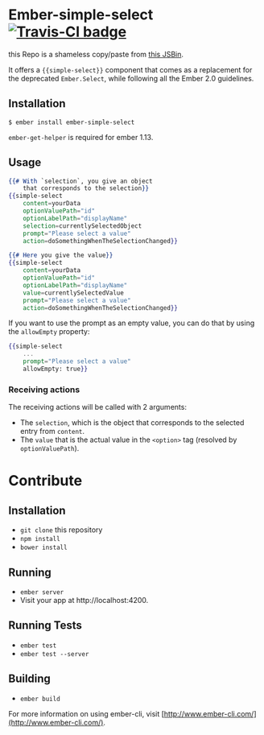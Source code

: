 # Ember-simple-select [![Travis-CI badge](https://travis-ci.org/novafloss/ember-simple-select.svg)](https://travis-ci.org/novafloss/ember-simple-select)

this Repo is a shameless copy/paste from [this JSBin](http://jsbin.com/fotuqa).

It offers a `{{simple-select}}` component that comes as a replacement
for the deprecated `Ember.Select`, while following all the Ember 2.0 guidelines.

## Installation

`$ ember install ember-simple-select`

`ember-get-helper` is required for ember 1.13.

## Usage

```handlebars
{{# With `selection`, you give an object
    that corresponds to the selection}}
{{simple-select
    content=yourData
    optionValuePath="id"
    optionLabelPath="displayName"
    selection=currentlySelectedObject
    prompt="Please select a value"
    action=doSomethingWhenTheSelectionChanged}}

{{# Here you give the value}}
{{simple-select
    content=yourData
    optionValuePath="id"
    optionLabelPath="displayName"
    value=currentlySelectedValue
    prompt="Please select a value"
    action=doSomethingWhenTheSelectionChanged}}
```

If you want to use the prompt as an empty value, you can do that by using the `allowEmpty` property:
```handlebars
{{simple-select
    ...
    prompt="Please select a value"
    allowEmpty: true}}
```

### Receiving actions

The receiving actions will be called with 2 arguments:

* The `selection`, which is the object that corresponds to the selected entry from `content`.
* The `value` that is the actual value in the `<option>` tag (resolved by `optionValuePath`).

# Contribute

## Installation

* `git clone` this repository
* `npm install`
* `bower install`

## Running

* `ember server`
* Visit your app at http://localhost:4200.

## Running Tests

* `ember test`
* `ember test --server`

## Building

* `ember build`

For more information on using ember-cli, visit [http://www.ember-cli.com/](http://www.ember-cli.com/).

